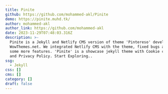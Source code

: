 ```yaml
---
title: Pinite
github: https://github.com/mohammed-akl/Pinite
demo: https://pinite.muhd.tk/
author: mohammed-akl
author_link: https://github.com/mohammed-akl
date: 2023-11-29T07:48:03.316Z
description: >-
  Pinite is a Jekyll and Netlify CMS version of theme 'Pintereso' developed by
  WowThemes.net. We integrated Netlify CMS with the theme, fixed bugs and added
  some more features. 'Pinite' is a showcase jekyll theme with Cookie consent
  and Privacy Policy. Start Exploring..
ssg:
  - Jekyll
css: []
cms: []
category: []
draft: false
---
```

